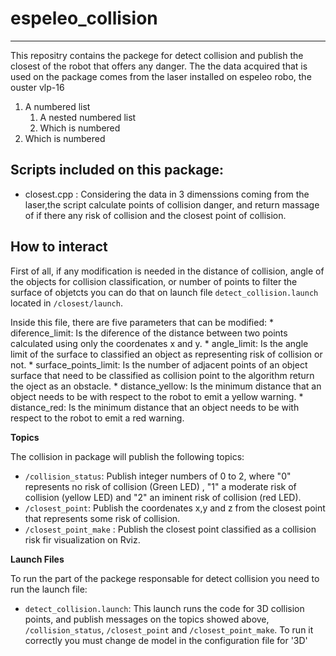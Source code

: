 # espeleo_collision
-------------------------

This repositry contains the packege for detect collision and publish the closest of the robot that offers any danger. The the data acquired that is used on the package comes from the laser installed on espeleo robo, the ouster vlp-16
1. A numbered list
    1. A nested numbered list
    2. Which is numbered
2. Which is numbered
 

## Scripts included on this package:
- closest.cpp : Considering the data in 3 dimenssions coming from the laser,the script calculate points of collision danger, and return massage of if there any risk of collision and the closest point of collision.

## How to interact

First of all, if any modification is needed in the distance of collision, angle of the objects for collision classification, or number of points to filter the surface of objetcts you can do that on launch file `detect_collision.launch` located in `/closest/launch`.  

Inside this file, there are five parameters that can be modified:
        * diference_limit: Is the diference of the distance between two points calculated using only the coordenates x and y.
        * angle_limit: Is the angle limit of the surface to classified an object as representing risk of collision or not.
        * surface_points_limit: Is the number of adjacent points of an object surface that need to be classified as collision point to the algorithm return the                                    oject as an obstacle.
        * distance_yellow: Is the minimum distance that an object needs to be with respect to the robot to emit a yellow warning.
        * distance_red: Is the minimum distance that an object needs to be with respect to the robot to emit a red warning.

**Topics**

The collision in package will publish the following topics:
- `/collision_status`: Publish integer numbers of 0 to 2, where "0" represents no risk of collision (Green LED) , "1" a moderate risk of collision (yellow LED) and "2" an iminent risk of collision (red LED).
- `/closest_point`: Publish the coordenates x,y and z from the closest point that represents some risk of collision.
- `/closest_point_make` : Publish the closest point classified as a collision risk fir visualization on Rviz.

**Launch Files**

To run the part of the packege responsable for detect collision you need to run the launch file:
- `detect_collision.launch`: This launch runs the code for 3D collision points, and publish messages on the topics showed above, `/collision_status`, `/closest_point` and `/closest_point_make`. To run it correctly you must change de model in the configuration file for '3D'
